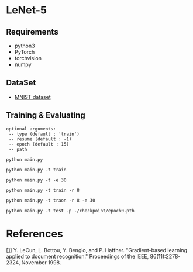 # LeNet-5


## Requirements
* python3
* PyTorch
* torchvision 
* numpy 


## DataSet
* [MNIST dataset](http://yann.lecun.com/exdb/mnist/)


## Training & Evaluating


```
optional arguments:
 -- type (default : 'train')
 -- resume (default : -1) 
 -- epoch (default : 15)
 -- path 
```


```
python main.py

python main.py -t train

python main.py -t -e 30

python main.py -t train -r 8 

python main.py -t traon -r 8 -e 30

python main.py -t test -p ./checkpoint/epoch0.pth
```


# References
[[1](http://yann.lecun.com/exdb/publis/pdf/lecun-98.pdf)] Y. LeCun, L. Bottou, Y. Bengio, and P. Haffner. "Gradient-based learning applied to document recognition." Proceedings of the IEEE, 86(11):2278-2324, November 1998.

